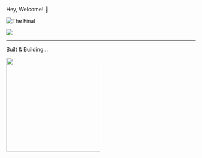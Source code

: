   Hey, Welcome! 👋

![The Final](https://github.com/user-attachments/assets/4b537471-965d-47c0-832d-0dc76f3e42f9)




 <!-- <img src="https://github.com/user-attachments/assets/382fc4bb-d8c2-4fa7-ae2c-051a2dcefe91" width="160">  
 ![Readme building logos](https://github.com/user-attachments/assets/48c306ee-51dd-497d-9a07-af957b47525c) 
 
 <img src="https://github.com/user-attachments/assets/3a188fae-4f66-4886-97ed-3c00fff67125" width="250">

 -->



 <!-- ![Building Logos](https://github.com/user-attachments/assets/3a188fae-4f66-4886-97ed-3c00fff67125) -->
 
![](https://github-readme-streak-stats.herokuapp.com/?user=Kamal007OLica&theme=city_dark&hide_border=false)<br/>
 <!--![Visitor Count](https://profile-counter.glitch.me/{Kamal007OLica}/count.svg)-->
---
 <!--[![](https://visitcount.itsvg.in/api?id=Kamal007OLica&icon=2&color=10)](https://visitcount.itsvg.in)  -->



Built & Building...

<img src="https://github.com/user-attachments/assets/48c306ee-51dd-497d-9a07-af957b47525c" width="250">
